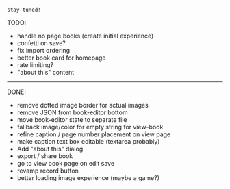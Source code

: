 `stay tuned!`

TODO:

- handle no page books (create initial experience)
- confetti on save?
- fix import ordering
- better book card for homepage
- rate limiting?
- "about this" content

---

DONE:

- remove dotted image border for actual images
- remove JSON from book-editor bottom
- move book-editor state to separate file
- fallback image/color for empty string for view-book
- refine caption / page number placement on view page
- make caption text box editable (textarea probably)
- Add "about this" dialog
- export / share book
- go to view book page on edit save
- revamp record button
- better loading image experience (maybe a game?)
